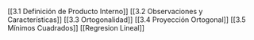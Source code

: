 [[3.1 Definición de Producto Interno]]
[[3.2 Observaciones y Características]]
[[3.3 Ortogonalidad]]
[[3.4 Proyección Ortogonal]]
[[3.5 Mínimos Cuadrados]]
[[Regresion Lineal]]